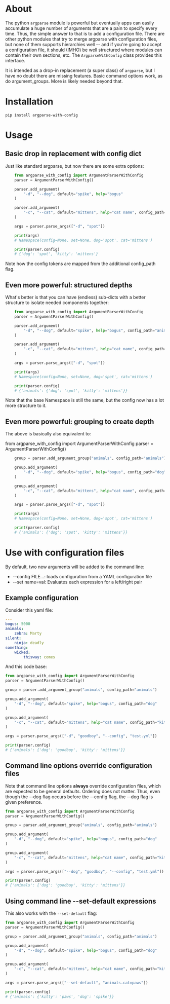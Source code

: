 # About

The python `argparse` module is powerful but eventually apps can
easily accumulate a huge number of arguments that are a pain to
specify every time.  Thus, the simple answer to that is to add a
configuration file.  There are other python modules that try to merge
argparse with configuration files, but none of them supports
hierarchies well -- and if you're going to accept a configuration
file, it should (IMHO) be well structured where modules can contain
their own sections, etc.  The `ArgparseWithConfig` class provides this
interface.

It is intended as a drop-in replacement (a super class) of `argparse`,
but I have no doubt there are missing features.  Basic command options
work, as do argument_groups.  More is likely needed beyond that.

# Installation

    pip install argparse-with-config

# Usage

## Basic drop in replacement with config dict

Just like standard argparse, but now there are some extra options:

``` python
    from argparse_with_config import ArgumentParserWithConfig
    parser = ArgumentParserWithConfig()

    parser.add_argument(
        "-d", "--dog", default="spike", help="bogus"
    )

    parser.add_argument(
        "-c", "--cat", default="mittens", help="cat name", config_path="kitty"
    )

    args = parser.parse_args(["-d", "spot"])

    print(args)
    # Namespace(config=None, set=None, dog='spot', cat='mittens')

    print(parser.config)
    # {'dog': 'spot', 'kitty': 'mittens'}
```

Note how the config tokens are mapped from the additional config_path flag.

## Even more powerful: structured depths

What's better is that you can have (endless) sub-dicts with a better
structure to isolate needed components together:

``` python
    from argparse_with_config import ArgumentParserWithConfig
    parser = ArgumentParserWithConfig()

    parser.add_argument(
        "-d", "--dog", default="spike", help="bogus", config_path="animals.dog"
    )

    parser.add_argument(
        "-c", "--cat", default="mittens", help="cat name", config_path="animals.kitty"
    )

    args = parser.parse_args(["-d", "spot"])

    print(args)
    # Namespace(config=None, set=None, dog='spot', cat='mittens')

    print(parser.config)
    # {'animals': {'dog': 'spot', 'kitty': 'mittens'}}
```

Note that the base Namespace is still the same, but the config now has
a lot more structure to it.

## Even more powerful: grouping to create depth

The above is basically also equivalent to:

from argparse_with_config import ArgumentParserWithConfig
parser = ArgumentParserWithConfig()

``` python
    group = parser.add_argument_group("animals", config_path="animals")

    group.add_argument(
        "-d", "--dog", default="spike", help="bogus", config_path="dog"
    )

    group.add_argument(
        "-c", "--cat", default="mittens", help="cat name", config_path="kitty"
    )

    args = parser.parse_args(["-d", "spot"])

    print(args)
    # Namespace(config=None, set=None, dog='spot', cat='mittens')

    print(parser.config)
    # {'animals': {'dog': 'spot', 'kitty': 'mittens'}}
```

# Use with configuration files

By default, two new arguments will be added to the command line:

* --config FILE...: loads configuration from a YAML configuration file
* --set name=val:   Evaluates each expression for a left/right pair

## Example configuration

Consider this yaml file:

``` yaml
---
bogus: 5000
animals:
    zebra: Marty
silent:
    ninja: deadly
something:
    wicked:
        thisway: comes
```

And this code base:

```python
from argparse_with_config import ArgumentParserWithConfig
parser = ArgumentParserWithConfig()

group = parser.add_argument_group("animals", config_path="animals")

group.add_argument(
    "-d", "--dog", default="spike", help="bogus", config_path="dog"
)

group.add_argument(
    "-c", "--cat", default="mittens", help="cat name", config_path="kitty"
)

args = parser.parse_args(["-d", "goodboy", "--config", "test.yml"])

print(parser.config)
# {'animals': {'dog': 'goodboy', 'kitty': 'mittens'}}
```

## Command line options override configuration files

Note that command line options **always** override configuration
files, which are expected to be general defaults.  Ordering does not
matter.  Thus, even though the --dog flag occurs before the --config
flag, the --dog flag is given preference.

```python
from argparse_with_config import ArgumentParserWithConfig
parser = ArgumentParserWithConfig()

group = parser.add_argument_group("animals", config_path="animals")

group.add_argument(
    "-d", "--dog", default="spike", help="bogus", config_path="dog"
)

group.add_argument(
    "-c", "--cat", default="mittens", help="cat name", config_path="kitty"
)

args = parser.parse_args(["--dog", "goodboy", "--config", "test.yml"])

print(parser.config)
# {'animals': {'dog': 'goodboy', 'kitty': 'mittens'}}
```

## Using command line --set-default expressions

This also works with the `--set-default` flag:

```python
from argparse_with_config import ArgumentParserWithConfig
parser = ArgumentParserWithConfig()

group = parser.add_argument_group("animals", config_path="animals")

group.add_argument(
    "-d", "--dog", default="spike", help="bogus", config_path="dog"
)

group.add_argument(
    "-c", "--cat", default="mittens", help="cat name", config_path="kitty"
)

args = parser.parse_args(["--set-default", "animals.cat=paws"])

print(parser.config)
# {'animals': {'kitty': 'paws', 'dog': 'spike'}}
```
